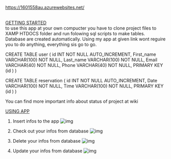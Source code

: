 https://1601558au.azurewebsites.net/

<u><br> GETTING STARTED </br></u>
to use this app at your own compucter you have to clone project files to XAMP HTDOCS folder and run folowing sql scripts to make tables. Database are created automatically. Using my app at given link wont reguire you to do anything, everything sis go to go.

CREATE TABLE user (
id INT NOT NULL AUTO_INCREMENT,
   First_name VARCHAR(100) NOT NULL,
   Last_name VARCHAR(100) NOT NULL,
   Email VARCHAR(40) NOT NULL,
   Phone VARCHAR(40) NOT NULL,
   PRIMARY KEY (id )
)

CREATE TABLE reservation (
id INT NOT NULL AUTO_INCREMENT,
   Date VARCHAR(100) NOT NULL,
   Time VARCHAR(100) NOT NULL,
	PRIMARY KEY (id )
)

You can find more important info about status of project at wiki 



<u>USING APP </u>
1. Insert infos to the app
![img](https://i.imgur.com/sJE9EA3.png)

2. Check out your infos from database
![img](https://i.imgur.com/v0fE7Lf.png)

3. Delete your infos from database
![img](https://i.imgur.com/BUsSmcm.png)

4. Update your infos from database
![img](https://i.imgur.com/CxztXF7.png)
